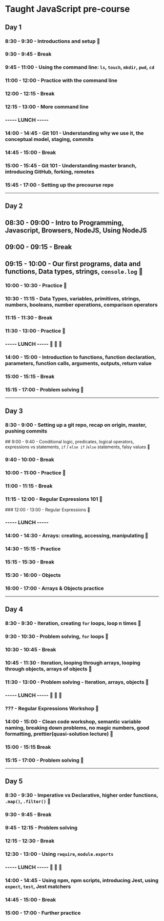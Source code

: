# Taught JavaScript pre-course

## Day 1

### 8:30 - 9:30 - Introductions and setup 🤔

### 9:30 - 9:45 - Break

### 9:45 - 11:00 - Using the command line: `ls`, `touch`, `mkdir`, `pwd`, `cd`

### 11:00 - 12:00 - Practice with the command line

### 12:00 - 12:15 - Break

### 12:15 - 13:00 - More command line

### ----- **LUNCH** -----

### 14:00 - 14:45 - Git 101 - Understanding why we use it, the conceptual model, staging, commits

### 14:45 - 15:00 - Break

### 15:00 - 15:45 - Git 101 - Understanding master branch, introducing GitHub, forking, remotes

### 15:45 - 17:00 - Setting up the precourse repo

---

## Day 2

## 08:30 - 09:00 - Intro to Programming, Javascript, Browsers, NodeJS, Using NodeJS

## 09:00 - 09:15 - Break

## 09:15 - 10:00 - Our first programs, data and functions, Data types, strings, `console.log` 🤔

### 10:00 - 10:30 - Practice 📝

### 10:30 - 11:15 - Data Types, variables, primitives, strings, numbers, booleans, number operations, comparison operators

### 11:15 - 11:30 - Break

### 11:30 - 13:00 - Practice 📝

### ----- **LUNCH** ----- 🍔 🍟 🍎

### 14:00 - 15:00 - Introduction to functions, function declaration, parameters, function calls, arguments, outputs, return value

### 15:00 - 15:15 - Break

### 15:15 - 17:00 - Problem solving 📝

---

## Day 3

### 8:30 - 9:00 - Setting up a git repo, recap on origin, master, pushing commits

## 9:00 - 9:40 - Conditional logic, predicates, logical operators, expressions vs statements, `if` / `else if` /`else` statements, falsy values 🤔

### 9:40 - 10:00 - Break

### 10:00 - 11:00 - Practice 📝

### 11:00 - 11:15 - Break

### 11:15 - 12:00 - Regular Expressions 101 🤔

### 12:00 - 13:00 - Regular Expressions 📝

### ----- **LUNCH** -----

### 14:00 - 14:30 - Arrays: creating, accessing, manipulating 🤔

### 14:30 - 15:15 - Practice

### 15:15 - 15:30 - Break

### 15:30 - 16:00 - Objects

### 16:00 - 17:00 - Arrays & Objects practice

---

## Day 4

### 8:30 - 9:30 - Iteration, creating `for` loops, loop n times 🤔

### 9:30 - 10:30 - Problem solving, `for` loops 📝

### 10:30 - 10:45 - Break

### 10:45 - 11:30 - Iteration, looping through arrays, looping through objects, arrays of objects 🤔

### 11:30 - 13:00 - Problem solving - Iteration, arrays, objects 📝

### ----- **LUNCH** ----- 🍔 🍟 🍎

### ??? - Regular Expressions Workshop 🤔

### 14:00 - 15:00 - Clean code workshop, semantic variable naming, breaking down problems, no magic numbers, good formatting, prettier(quasi-solution lecture) 🤔

### 15:00 - 15:15 Break

### 15:15 - 17:00 - Problem solving 📝

---

## Day 5

### 8:30 - 9:30 - Imperative vs Declarative, higher order functions, `.map()`, `.filter()` 🤔

### 9:30 - 9:45 - Break

### 9:45 - 12:15 - Problem solving

### 12:15 - 12:30 - Break

### 12:30 - 13:00 - Using `require`, `module.exports`

### ----- **LUNCH** ----- 🍔 🍟 🍎

### 14:00 - 14:45 - Using npm, npm scripts, introducing Jest, using `expect`, `test`, Jest matchers

### 14:45 - 15:00 - Break

### 15:00 - 17:00 - Further practice
